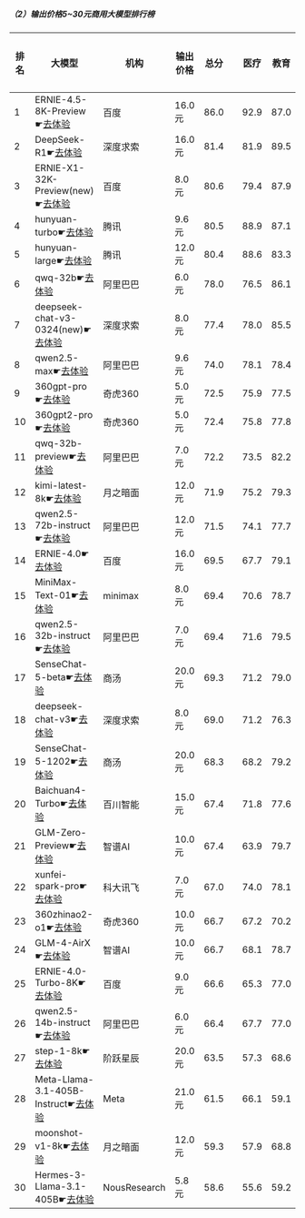 ##### （2）输出价格5~30元商用大模型排行榜
|排名|大模型|机构|输出价格|总分| |医疗|教育|金融|法律|行政公务|心理健康|推理与数学计算|语言与指令遵从|
|---|-----|---|-------|---|-|----|---|---|---|------|-------|-----------|------------|
|1|ERNIE-4.5-8K-Preview☛[去体验](https://easyllm.site/static/modelcompare.html?type=proprietary)|百度|16.0元|86.0| |        92.9|87.0|85.2|90.3|        87.0|75.2|        83.1|88.4|
|2|DeepSeek-R1☛[去体验](https://easyllm.site/static/modelcompare.html?type=open-source)|深度求索|16.0元|81.4| |        81.9|89.5|82.9|74.8|        88.6|61.5|        89.0|84.8|
|3|ERNIE-X1-32K-Preview(new)☛[去体验](https://easyllm.site/static/modelcompare.html?type=proprietary)|百度|8.0元|80.6| |        79.4|87.9|80.2|77.8|        80.0|66.7|        87.5|85.7|
|4|hunyuan-turbo☛[去体验](https://easyllm.site/static/modelcompare.html?type=proprietary)|腾讯|9.6元|80.5| |        88.9|87.1|84.8|75.7|        76.2|71.8|        80.0|82.3|
|5|hunyuan-large☛[去体验](https://easyllm.site/static/modelcompare.html?type=open-source)|腾讯|12.0元|80.4| |        88.6|83.3|84.6|83.2|        75.7|73.2|        76.8|80.1|
|6|qwq-32b☛[去体验](https://easyllm.site/static/modelcompare.html?type=open-source)|阿里巴巴|6.0元|78.0| |        76.5|86.1|78.3|62.5|        86.5|63.0|        87.1|85.2|
|7|deepseek-chat-v3-0324(new)☛[去体验](https://easyllm.site/static/modelcompare.html?type=open-source)|深度求索|8.0元|77.4| |        78.0|85.5|76.1|61.5|        81.5|64.6|        87.3|85.4|
|8|qwen2.5-max☛[去体验](https://easyllm.site/static/modelcompare.html?type=proprietary)|阿里巴巴|9.6元|74.0| |        78.1|78.4|75.0|61.2|        73.3|62.6|        81.6|82.3|
|9|360gpt-pro☛[去体验](https://easyllm.site/static/modelcompare.html?type=proprietary)|奇虎360|5.0元|72.5| |        75.9|77.5|75.7|52.6|        73.3|62.4|        79.8|82.5|
|10|360gpt2-pro☛[去体验](https://easyllm.site/static/modelcompare.html?type=proprietary)|奇虎360|5.0元|72.4| |        75.8|77.8|75.4|52.5|        72.7|62.0|        80.9|83.2|
|11|qwq-32b-preview☛[去体验](https://easyllm.site/static/modelcompare.html?type=open-source)|阿里巴巴|7.0元|72.2| |        73.5|82.2|74.3|55.0|        78.0|59.9|        77.8|78.9|
|12|kimi-latest-8k☛[去体验](https://easyllm.site/static/modelcompare.html?type=proprietary)|月之暗面|12.0元|71.9| |        75.2|79.3|73.3|63.0|        64.0|59.0|        79.7|82.5|
|13|qwen2.5-72b-instruct☛[去体验](https://easyllm.site/static/modelcompare.html?type=open-source)|阿里巴巴|12.0元|71.5| |        74.1|77.7|75.6|53.2|        71.7|59.5|        79.4|81.7|
|14|ERNIE-4.0☛[去体验](https://easyllm.site/static/modelcompare.html?type=proprietary)|百度|16.0元|69.5| |        67.7|79.1|71.0|62.0|        76.0|44.5|        74.4|82.0|
|15|MiniMax-Text-01☛[去体验](https://easyllm.site/static/modelcompare.html?type=open-source)|minimax|8.0元|69.4| |        70.6|78.7|70.0|52.7|        69.6|57.8|        76.0|81.3|
|16|qwen2.5-32b-instruct☛[去体验](https://easyllm.site/static/modelcompare.html?type=open-source)|阿里巴巴|7.0元|69.4| |        71.6|79.5|71.8|52.7|        70.0|57.8|        73.5|80.7|
|17|SenseChat-5-beta☛[去体验](https://easyllm.site/static/modelcompare.html?type=proprietary)|商汤|20.0元|69.3| |        71.2|79.0|72.2|49.7|        64.0|56.2|        81.8|81.3|
|18|deepseek-chat-v3☛[去体验](https://easyllm.site/static/modelcompare.html?type=open-source)|深度求索|8.0元|69.0| |        71.2|76.3|73.7|41.5|        72.7|56.0|        81.3|79.3|
|19|SenseChat-5-1202☛[去体验](https://easyllm.site/static/modelcompare.html?type=proprietary)|商汤|20.0元|68.3| |        68.2|79.2|71.1|49.2|        68.8|52.5|        77.0|81.4|
|20|Baichuan4-Turbo☛[去体验](https://easyllm.site/static/modelcompare.html?type=proprietary)|百川智能|15.0元|67.4| |        71.8|77.6|71.5|47.1|        66.2|57.8|        71.7|77.2|
|21|GLM-Zero-Preview☛[去体验](https://easyllm.site/static/modelcompare.html?type=proprietary)|智谱AI|10.0元|67.4| |        63.9|79.7|68.2|51.7|        75.6|48.0|        77.5|76.9|
|22|xunfei-spark-pro☛[去体验](https://easyllm.site/static/modelcompare.html?type=proprietary)|科大讯飞|7.0元|67.0| |        74.0|78.1|64.2|58.2|        60.8|57.8|        66.3|78.6|
|23|360zhinao2-o1☛[去体验](https://easyllm.site/static/modelcompare.html?type=proprietary)|奇虎360|10.0元|66.7| |        67.2|70.2|69.5|47.7|        74.0|50.2|        79.5|78.5|
|24|GLM-4-AirX☛[去体验](https://easyllm.site/static/modelcompare.html?type=proprietary)|智谱AI|10.0元|66.7| |        68.1|78.7|66.8|47.9|        72.2|57.5|        63.0|80.8|
|25|ERNIE-4.0-Turbo-8K☛[去体验](https://easyllm.site/static/modelcompare.html?type=proprietary)|百度|9.0元|66.6| |        65.3|77.0|66.1|60.1|        71.7|38.0|        72.9|84.0|
|26|qwen2.5-14b-instruct☛[去体验](https://easyllm.site/static/modelcompare.html?type=open-source)|阿里巴巴|6.0元|66.4| |        67.7|77.0|68.0|47.1|        67.0|56.1|        70.3|79.9|
|27|step-1-8k☛[去体验](https://easyllm.site/static/modelcompare.html?type=proprietary)|阶跃星辰|20.0元|63.5| |        57.3|68.6|62.1|44.8|        69.1|53.5|        71.9|81.1|
|28|Meta-Llama-3.1-405B-Instruct☛[去体验](https://easyllm.site/static/modelcompare.html?type=open-source)|Meta|21.0元|61.5| |        66.1|59.1|59.3|36.8|        64.2|53.9|        73.2|77.9|
|29|moonshot-v1-8k☛[去体验](https://easyllm.site/static/modelcompare.html?type=proprietary)|月之暗面|12.0元|59.3| |        57.9|68.8|59.4|34.5|        62.5|47.0|        69.6|75.4|
|30|Hermes-3-Llama-3.1-405B☛[去体验](https://easyllm.site/static/modelcompare.html?type=open-source)|NousResearch|5.8元|58.6| |        55.6|59.2|59.2|31.6|        64.7|48.9|        72.6|78.0|
    
